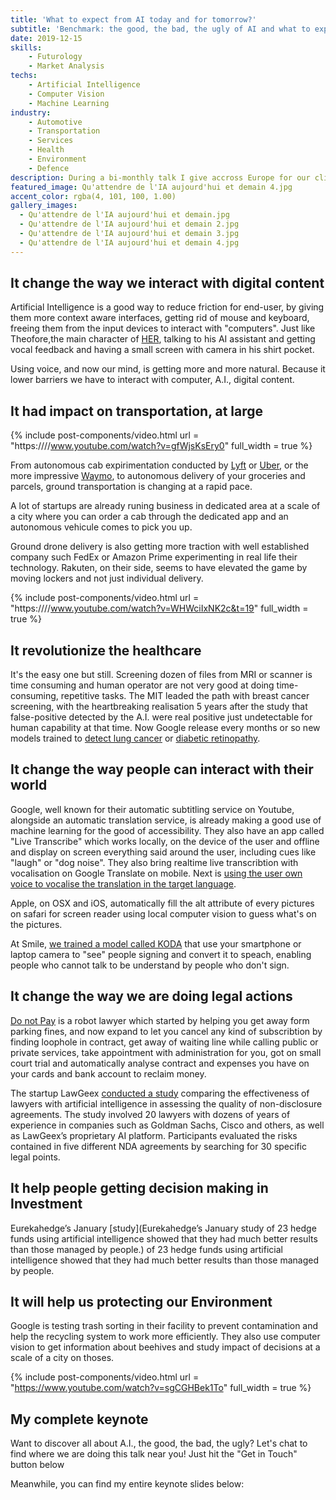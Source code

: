 ```yaml
---
title: 'What to expect from AI today and for tomorrow?'
subtitle: 'Benchmark: the good, the bad, the ugly of AI and what to expect on the upcoming weeks or monthes'
date: 2019-12-15
skills:
    - Futurology
    - Market Analysis
techs:
    - Artificial Intelligence
    - Computer Vision
    - Machine Learning
industry:
    - Automotive
    - Transportation
    - Services
    - Health
    - Environment
    - Defence
description: During a bi-monthly talk I give accross Europe for our clients, I try to share a snapshot of what's the state of the art A.I can provide to Humanity at that moment, and what's the very next iteration coming.
featured_image: Qu'attendre de l'IA aujourd'hui et demain 4.jpg
accent_color: rgba(4, 101, 100, 1.00)
gallery_images:
  - Qu'attendre de l'IA aujourd'hui et demain.jpg
  - Qu'attendre de l'IA aujourd'hui et demain 2.jpg
  - Qu'attendre de l'IA aujourd'hui et demain 3.jpg
  - Qu'attendre de l'IA aujourd'hui et demain 4.jpg
---
```

## It change the way we interact with digital content

Artificial Intelligence is a good way to reduce friction for end-user, by giving them more context aware interfaces, getting rid of mouse and keyboard, freeing them from the input devices to interact with "computers". Just like Theofore,the main character of [HER](https://en.wikipedia.org/wiki/Her_(film)), talking to his AI assistant and getting vocal feedback and having a small screen with camera in his shirt pocket.

Using voice, and now our mind, is getting more and more natural. Because it lower barriers we have to interact with computer, A.I., digital content.

## It had impact on transportation, at large

{% include post-components/video.html
	url = "https:////www.youtube.com/watch?v=gfWjsKsEry0"
	full_width = true
%}

From autonomous cab expirimentation conducted by [Lyft](https://self-driving.lyft.com/) or [Uber](https://www.uber.com/us/en/atg/technology/), or the more impressive [Waymo](https://waymo.com/), to autonomous delivery of your groceries and parcels, ground transportation is changing at a rapid pace.

A lot of startups are already runing business in dedicated area at a scale of a city where you can order a cab through the dedicated app and an autonomous vehicule comes to pick you up.

Ground drone delivery is also getting more traction with well established company such FedEx or Amazon Prime experimenting in real life their technology. Rakuten, on their side, seems to have elevated the game by moving lockers and not just individual delivery.

{% include post-components/video.html
	url = "https:////www.youtube.com/watch?v=WHWciIxNK2c&t=19"
	full_width = true
%}

## It revolutionize the healthcare

It's the easy one but still. Screening dozen of files from MRI or scanner is time consuming and human operator are not very good at doing time-consuming, repetitive tasks. The MIT leaded the path with breast cancer screening, with the heartbreaking realisation 5 years after the study that false-positive detected by the A.I. were real positive just undetectable for human capability at that time. Now Google release every months or so new models trained to [detect lung cancer](https://www.blog.google/technology/health/lung-cancer-prediction/) or [diabetic retinopathy](https://ai.googleblog.com/2016/11/deep-learning-for-detection-of-diabetic.html).

## It change the way people can interact with their world

Google, well known for their automatic subtitling service on Youtube, alongside an automatic translation service, is already making a good use of machine learning for the good of accessibility. They also have an app called "Live Transcribe" which works locally, on the device of the user and offline and display on screen everything said around the user, including cues like "laugh" or "dog noise". They also bring realtime live transcribtion with vocalisation on Google Translate on mobile. Next is [using the user own voice to vocalise the translation in the target language](https://google.github.io/tacotron/publications/speaker_adaptation/).

Apple, on OSX and iOS, automatically fill the alt attribute of every pictures on safari for screen reader using local computer vision to guess what's on the pictures.

At Smile, [we trained a model called KODA](https://innovation.smile.eu/2019/08/27/koda-giving-a-voice-to-vocally-impaired-people.html) that use your smartphone or laptop camera to "see" people signing and convert it to speach, enabling people who cannot talk to be understand by people who don't sign.

## It change the way we are doing legal actions

[Do not Pay](https://www.theverge.com/2019/11/20/20973830/robot-lawyer-donotpay-ai-startup-license-agreements-sign-arbitration-clauses) is a robot lawyer which started by helping you get away form parking fines, and now expand to let you cancel any kind of subscribtion by finding loophole in contract, get away of waiting line while calling public or private services, take appointment with administration for you, got on small court trial and automatically analyse contract and expenses you have on your cards and bank account to reclaim money.

The startup LawGeex [conducted a study](https://www.lawgeex.com/resources/AIvsLawyer/) comparing the effectiveness of lawyers with artificial intelligence in assessing the quality of non-disclosure agreements. The study involved 20 lawyers with dozens of years of experience in companies such as Goldman Sachs, Cisco and others, as well as LawGeex’s proprietary AI platform. Participants evaluated the risks contained in five different NDA agreements by searching for 30 specific legal points.

## It help people getting decision making in Investment

Eurekahedge’s January [study](Eurekahedge’s January study of 23 hedge funds using artificial intelligence showed that they had much better results than those managed by people.) of 23 hedge funds using artificial intelligence showed that they had much better results than those managed by people.

## It will help us protecting our Environment

Google is testing trash sorting in their facility to prevent contamination and help the recycling system to work more efficiently. They also use computer vision to get information about beehives and study impact of decisions at a scale of a city on thoses.

{% include post-components/video.html
	url = "https://www.youtube.com/watch?v=sgCGHBek1To"
	full_width = true
%}


## My complete keynote

Want to discover all about A.I., the good, the bad, the ugly? Let's chat to find where we are doing this talk near you! Just hit the "Get in Touch" button below <i class="fad fa-arrow-square-down"></i>

Meanwhile, you can find my entire keynote slides below:

<script async class="speakerdeck-embed" data-id="6adeb555628c4d46ae7ae93fe4fa7d5b" data-ratio="1.77777777777778" src="//speakerdeck.com/assets/embed.js"></script>
